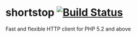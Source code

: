 # shortstop [![Build Status](https://secure.travis-ci.org/ehough/shortstop.png)](http://travis-ci.org/ehough/shortstop)

Fast and flexible HTTP client for PHP 5.2 and above
